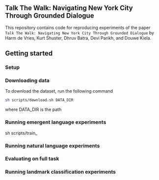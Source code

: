 ## Talk The Walk: Navigating New York City Through Grounded Dialogue
This repository contains code for reproducing experiments
of the paper ```Talk The Walk: Navigating New York City Through Grounded Dialogue``` by Harm de Vries, Kurt Shuster, Dhruv Batra, Devi Parikh, and Douwe Kiela. 

## Getting started

### Setup


### Downloading data
To download the dataset, run the following command
```bash
sh scripts/download.sh DATA_DIR
```
where DATA_DIR is the path

### Running emergent language experiments
sh scripts/train_

### Running natural language experiments


### Evaluating on full task

### Running landmark classification experiments


